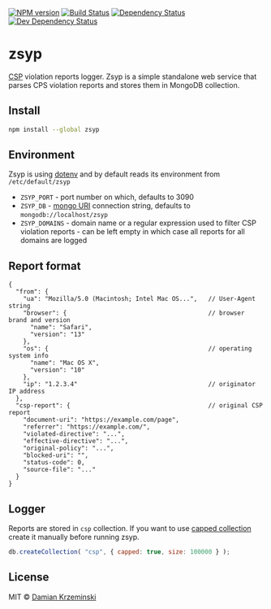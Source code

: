 [![NPM version][npm-image]][npm-url]
[![Build Status][travis-image]][travis-url]
[![Dependency Status][deps-image]][deps-url]
[![Dev Dependency Status][deps-dev-image]][deps-dev-url]

# zsyp

[CSP] violation reports logger. Zsyp is a simple standalone web service that parses CPS violation reports
and stores them in MongoDB collection.

## Install

```sh
npm install --global zsyp
```

## Environment

Zsyp is using [dotenv] and by default reads its environment from `/etc/default/zsyp`

- `ZSYP_PORT` - port number on which, defaults to 3090
- `ZSYP_DB` - [mongo URI] connection string, defaults to `mongodb://localhost/zsyp`
- `ZSYP_DOMAINS` - domain name or a regular expression used to filter CSP violation reports - can be left empty in which case all reports for all domains are logged

## Report format

```json5
{
  "from": {
    "ua": "Mozilla/5.0 (Macintosh; Intel Mac OS...",   // User-Agent string
    "browser": {                                       // browser brand and version
      "name": "Safari", 
      "version": "13"
    },
    "os": {                                            // operating system info
      "name": "Mac OS X",
      "version": "10"
    },
    "ip": "1.2.3.4"                                    // originator IP address 
  },
  "csp-report": {                                      // original CSP report
    "document-uri": "https://example.com/page",
    "referrer": "https://example.com/",
    "violated-directive": "...",
    "effective-directive": "...",
    "original-policy": "...",
    "blocked-uri": "",
    "status-code": 0,
    "source-file": "..."
  }
}
```


## Logger

Reports are stored in `csp` collection. If you want to use [capped collection] create it
manually before running zsyp.

```javascript
db.createCollection( "csp", { capped: true, size: 100000 } );
```


## License

MIT © [Damian Krzeminski](https://pirxpilot.me)


[CSP]: https://developer.mozilla.org/en-US/docs/Web/HTTP/CSP
[mongo URI]: https://docs.mongodb.com/manual/reference/connection-string
[capped collection]: https://docs.mongodb.com/manual/core/capped-collections/
[dotenv]: https://www.npmjs.com/package/dotenv

[npm-image]: https://img.shields.io/npm/v/zsyp.svg
[npm-url]: https://npmjs.org/package/zsyp

[travis-url]: https://travis-ci.com/pirxpilot/zsyp
[travis-image]: https://img.shields.io/travis/com/pirxpilot/zsyp.svg

[deps-image]: https://img.shields.io/david/pirxpilot/zsyp.svg
[deps-url]: https://david-dm.org/pirxpilot/zsyp

[deps-dev-image]: https://img.shields.io/david/dev/pirxpilot/zsyp.svg
[deps-dev-url]: https://david-dm.org/pirxpilot/zsyp?type=dev
